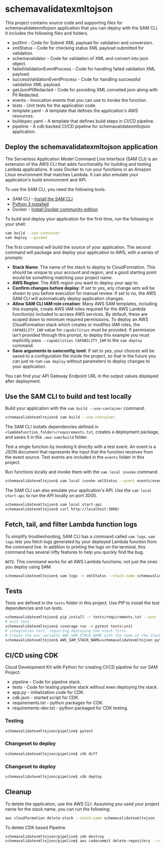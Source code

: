 # schemavalidatexmltojson

This project contains source code and supporting files for schemavalidatexmltojson application that you can deploy with the SAM CLI. It includes the following files and folders.

- putXml - Code for Submit XML payload for validation and conversion.
- xmlStatus - Code for checking status XML payload submitted for validation.
- schemavalidator - Code for validation of XML and convert into json object.
- failedValidationEventProcess - Code for handling failed validation XML payload.
- successValidationEventProcess - Code for handling successful validation XML payload.
- getJsonPIIRedacted - Code for providing XML conveted json along with PII Redacted.
- events - Invocation events that you can use to invoke the function.
- tests - Unit tests for the application code. 
- template.yaml - A template that defines the application's AWS resources.
- buildspec.yaml - A template that defines build steps in CI/CD pipeline.
- pipeline - A cdk backed CI/CD pipeline for schemavalidatexmltojson application.


## Deploy the schemavalidatexmltojson application

The Serverless Application Model Command Line Interface (SAM CLI) is an extension of the AWS CLI that adds functionality for building and testing Lambda applications. It uses Docker to run your functions in an Amazon Linux environment that matches Lambda. It can also emulate your application's build environment and API.

To use the SAM CLI, you need the following tools.

* SAM CLI - [Install the SAM CLI](https://docs.aws.amazon.com/serverless-application-model/latest/developerguide/serverless-sam-cli-install.html)
* [Python 3 installed](https://www.python.org/downloads/)
* Docker - [Install Docker community edition](https://hub.docker.com/search/?type=edition&offering=community)

To build and deploy your application for the first time, run the following in your shell:

```bash
sam build --use-container
sam deploy --guided
```

The first command will build the source of your application. The second command will package and deploy your application to AWS, with a series of prompts:

* **Stack Name**: The name of the stack to deploy to CloudFormation. This should be unique to your account and region, and a good starting point would be something matching your project name.
* **AWS Region**: The AWS region you want to deploy your app to.
* **Confirm changes before deploy**: If set to yes, any change sets will be shown to you before execution for manual review. If set to no, the AWS SAM CLI will automatically deploy application changes.
* **Allow SAM CLI IAM role creation**: Many AWS SAM templates, including this example, create AWS IAM roles required for the AWS Lambda function(s) included to access AWS services. By default, these are scoped down to minimum required permissions. To deploy an AWS CloudFormation stack which creates or modifies IAM roles, the `CAPABILITY_IAM` value for `capabilities` must be provided. If permission isn't provided through this prompt, to deploy this example you must explicitly pass `--capabilities CAPABILITY_IAM` to the `sam deploy` command.
* **Save arguments to samconfig.toml**: If set to yes, your choices will be saved to a configuration file inside the project, so that in the future you can just re-run `sam deploy` without parameters to deploy changes to your application.

You can find your API Gateway Endpoint URL in the output values displayed after deployment.

## Use the SAM CLI to build and test locally

Build your application with the `sam build --use-container` command.

```bash
schemavalidatexmltojson$ sam build --use-container
```

The SAM CLI installs dependencies defined in `<lambdafunction_folder>/requirements.txt`, creates a deployment package, and saves it in the `.aws-sam/build` folder.

Test a single function by invoking it directly with a test event. An event is a JSON document that represents the input that the function receives from the event source. Test events are included in the `events` folder in this project.

Run functions locally and invoke them with the `sam local invoke` command.

```bash
schemavalidatexmltojson$ sam local invoke xmlStatus --event events/event.json
```

The SAM CLI can also emulate your application's API. Use the `sam local start-api` to run the API locally on port 3000.

```bash
schemavalidatexmltojson$ sam local start-api
schemavalidatexmltojson$ curl http://localhost:3000/
```
## Fetch, tail, and filter Lambda function logs

To simplify troubleshooting, SAM CLI has a command called `sam logs`. `sam logs` lets you fetch logs generated by your deployed Lambda function from the command line. In addition to printing the logs on the terminal, this command has several nifty features to help you quickly find the bug.

`NOTE`: This command works for all AWS Lambda functions; not just the ones you deploy using SAM.

```bash
schemavalidatexmltojson$ sam logs -n xmlStatus --stack-name schemavalidatexmltojson --tail
```
## Tests

Tests are defined in the `tests` folder in this project. Use PIP to install the test dependencies and run tests.

```bash
schemavalidatexmltojson$ pip install -r tests/requirements.txt --user
# unit test
schemavalidatexmltojson$ coverage run -m pytest tests\unit
# integration test, requiring deploying the stack first.
# Create the env variable AWS_SAM_STACK_NAME with the name of the stack we are testing
schemavalidatexmltojson$ AWS_SAM_STACK_NAME=schemavalidatexmltojson python -m pytest tests/integration -v
```

## CI/CD using CDK
Cloud Development Kit with Python for creating CI/CD pipeline for our SAM Project.
- pipeline - Code for pipeline stack.
- tests - Code for testing pipeline stack without even deploying the stack.
- app.py - initialization code for CDK.
- cdk.json - started script for CDK.
- requirements.txt - python packages for CDK.
- requirements-dev.txt - python packaged for CDK testing.
### Testing 
```bash
schemavalidatexmltojson/pipeline$ pytest
```

### Changeset to deploy
```bash
schemavalidatexmltojson/pipeline$ cdk diff
```

### Changeset to deploy
```bash
schemavalidatexmltojson/pipeline$ cdk deploy
```

## Cleanup

To delete the application, use the AWS CLI. Assuming you used your project name for the stack name, you can run the following:

```bash
aws cloudformation delete-stack --stack-name schemavalidatexmltojson
```

To delete CDK based Pipeline 
```bash
schemavalidatexmltojson/pipeline$ cdk destroy
schemavalidatexmltojson/pipeline$ aws codecommit delete-repository --repository-name schemavalidatexmltojson
```

